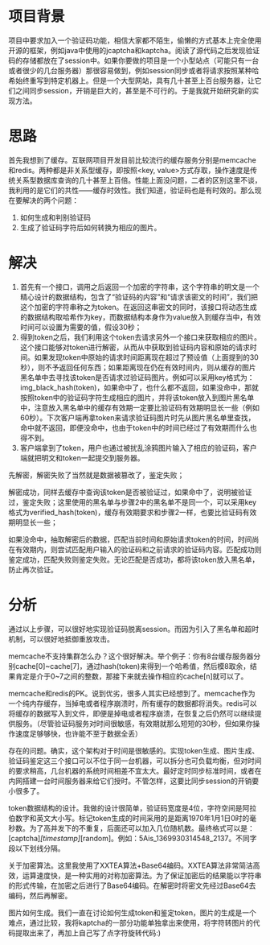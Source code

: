 # 项目背景
项目中要求加入一个验证码功能，相信大家都不陌生，偷懒的方式基本上完全使用开源的框架，例如java中使用的jcaptcha和kaptcha。阅读了源代码之后发现验证码的存储都放在了session中。如果你要做的项目是一个小型站点（可能只有一台或者很少的几台服务器）那很容易做到，例如session同步或者将请求按照某种哈希始终重写到特定机器上。但是一个大型网站，具有几十甚至上百台服务器，让它们之间同步session，开销是巨大的，甚至是不可行的。于是我就开始研究新的实现方法。
# 思路
首先我想到了缓存。互联网项目开发目前比较流行的缓存服务分别是memcache和redis。两种都是非关系型缓存，即按照<key, value>方式存取，操作速度是传统关系型数据库查询的几十甚至上百倍。性能上面没问题，二者的区别这里不谈，我利用的是它们的共性——缓存时效性。我们知道，验证码也是有时效的。那么现在要解决的两个问题：
1. 如何生成和判别验证码
2. 生成了验证码字符后如何转换为相应的图片。
# 解决
1. 首先有一个接口，调用之后返回一个加密的字符串，这个字符串的明文是一个精心设计的数据结构，包含了“验证码的内容”和“请求该密文的时间”，我们把这个加密的字符串称之为token。在返回这串密文的同时，该接口将动态生成的数据结构取哈希作为key，而数据结构本身作为value放入到缓存当中，有效时间可以设置为需要的值，假设30秒；
2. 得到token之后，我们利用这个token去请求另外一个接口来获取相应的图片。这个接口能够对token进行解密，从而从中获取到验证码内容和原始的请求时间。如果发现token中原始的请求时间距离现在超过了预设值（上面提到的30秒），则不予返回任何东西；如果距离现在仍在有效时间内，则从缓存的图片黑名单中去寻找该token是否请求过验证码图片。例如可以采用key格式为：img_black_hash(token)，如果命中了，也什么都不返回，如果没命中，那就按照token中的验证码字符生成相应的图片，并将该token放入到图片黑名单中，注意放入黑名单中的缓存有效期一定要比验证码有效期明显长一些（例如60秒）。下次客户端再拿token来请求验证码图片时先从图片黑名单里查找，命中就不返回，即便没命中，也由于token中的时间已经过了有效期而什么也得不到。
3. 客户端拿到了token，用户也通过被扰乱涂鸦图片输入了相应的验证码，客户端就把明文和token一起提交到服务器。

先解密，解密失败了当然就是数据被篡改了，鉴定失败；

解密成功，同样去缓存中查询该token是否被验证过，如果命中了，说明被验证过，鉴定失败；这里使用的黑名单与步骤2中的黑名单不是同一个，可以采用key格式为verified_hash(token)，缓存有效期要求和步骤2一样，也要比验证码有效期明显长一些；

如果没命中，抽取解密后的数据，匹配当前时间和原始请求token的时间，时间尚在有效期内，则尝试匹配用户输入的验证码和之前请求的验证码内容。匹配成功则鉴定成功，匹配失败则鉴定失败。无论匹配是否成功，都将该token放入黑名单，防止再次验证。
# 分析
通过以上步骤，可以很好地实现验证码脱离session。而因为引入了黑名单和超时机制，可以很好地抵御重放攻击。

memcache不支持集群怎么办？这个很好解决。举个例子：你有8台缓存服务器分别cache[0]~cache[7]，通过hash(token)来得到一个哈希值，然后模8取余，结果肯定是介于0~7之间的整数，那接下来就去操作相应的cache[n]就可以了。

memcache和redis的PK。说到优劣，很多人其实已经想到了。memcache作为一个纯内存缓存，当掉电或者程序崩溃时，所有缓存的数据都将消失。redis可以将缓存的数据写入到文件，即便是掉电或者程序崩溃，在恢复之后仍然可以继续提供服务。（尽管验证码服务对时间很敏感，有效期就那么短短的30秒，但如果你操作速度足够够快，也许能不至于数据全丢）

存在的问题。确实，这个架构对于时间是很敏感的。实现token生成、图片生成、验证码鉴定这三个接口可以不位于同一台机器，可以拆分也可负载均衡，但对时间的要求稍高，几台机器的系统时间相差不宜太大。最好定时同步标准时间，或者在内网搭建一台时间服务器来给它们授时。不管怎样，这要比同步session的开销要小很多了。

token数据结构的设计。我做的设计很简单，验证码宽度是4位，字符空间是阿拉伯数字和英文大小写。标记token生成的时间采用的是距离1970年1月1日0时的毫秒数。为了高并发下的不重复，后面还可以加入几位随机数。最终格式可以是：[captcha]_[timestamp]_[random]。例如：5Ais_1369930314548_2137。不同字段以下划线分隔。

关于加密算法。这里我使用了XXTEA算法+Base64编码。XXTEA算法非常简洁高效，运算速度快，是一种实用的对称加密算法。为了保证加密后的结果能以字符串的形式传输，在加密之后进行了Base64编码。在解密时将密文先经过Base64去编码，然后再解密。

图片如何生成。我们一直在讨论如何生成token和鉴定token，图片的生成是一个难点，通过比较，我将kaptcha的一部分功能单独拿出来使用，将字符转图片的代码提取出来了，再加上自己写了点字符旋转代码:)